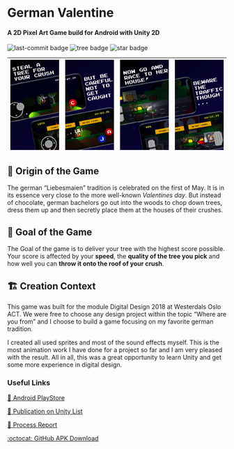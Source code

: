 # German Valentine
#### A 2D Pixel Art Game build for Android with Unity 2D 
![last-commit badge](https://img.shields.io/github/last-commit/fasust/GermanValentine.svg?style=flat-square)
![tree badge](https://img.shields.io/badge/virtual%20trees-enough%20available-darkgreen?style=flat-square)
![star badge](https://img.shields.io/github/stars/fasust/GermanValentine?style=social)

| ![screen 1](https://github.com/Fasust/GermanValentine/blob/master/.additional_material/playstore/play-store-screen-0.png) | ![screen 2](https://github.com/Fasust/GermanValentine/blob/master/.additional_material/playstore/play-store-screen-1.png) | ![screen 3](https://github.com/Fasust/GermanValentine/blob/master/.additional_material/playstore/play-store-screen-3.png) | ![screen 4](https://github.com/Fasust/GermanValentine/blob/master/.additional_material/playstore/play-store-screen-4.png) |
| ------------------------------------------------------------------------------------------------------------ | ------------------------------------------------------------------------------------------------------------ | ------------------------------------------------------------------------------------------------------------ | ------------------------------------------------------------------------------------------------------------ |

## 🌳 Origin of the Game
The german “Liebesmaien” tradition is celebrated on the first of May. It is in its essence very close to the more well-known _Valentines day_. But instead of chocolate, german bachelors go out into the woods to chop down trees, dress them up and then secretly place them at the houses of their crushes. 

## 🥇 Goal of the Game 
The Goal of the game is to deliver your tree with the highest score possible. Your score is affected by your **speed**, the **quality of the tree you pick** and how well you can **throw it onto the roof of your crush**.

## 🏗 Creation Context
This game was built for the module Digital Design 2018 at Westerdals Oslo ACT.
We were free to choose any design project within the topic “Where are you from” and I choose to build a game focusing on my favorite german tradition.

I created all used sprites and most of the sound effects myself. This is the most animation work I have done for a project so far and I am very pleased with the result. 
All in all, this was a great opportunity to learn Unity and get some more experience in digital design.

### Useful Links
<a href="https://play.google.com/store/apps/details?id=faust.freetime.GermanValentine">📲 Android PlayStore</a>

<a href="https://unitylist.com/p/svp/German-Valentine">📢 Publication on Unity List</a>

<a href="https://github.com/Fasust/GermanValentine/blob/master/German%20Valentine%20-%20Process%20Report.pdf">📄 Process Report</a>

<a href="https://github.com/Fasust/GermanValentine/releases/">:octocat: GitHub APK Download</a>
